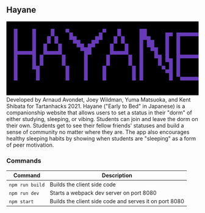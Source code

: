 ## Hayane
![Logo](https://github.com/cmu-jsa/hayane/blob/main/public/logo.png)
Developed by Arnaud Avondet, Joey Wildman, Yuma Matsuoka, and Kent Shibata for Tartanhacks 2021. Hayane ("Early to Bed" in Japanese) is a companionship website that allows users to set a status in their "dorm" of either studying, sleeping, or vibing. Students can join and leave the dorm on their own. Students get to see their fellow friends' statuses and build a sense of community no matter where they are. The app also encourages healthy sleeping habits by showing when students are "sleeping" as a form of peer motivation.
### Commands
Command | Description
--- | ---
`npm run build` | Builds the client side code
`npm run dev` | Starts a webpack dev server on port 8080
`npm start` | Builds the client side code and serves it on port 8080
